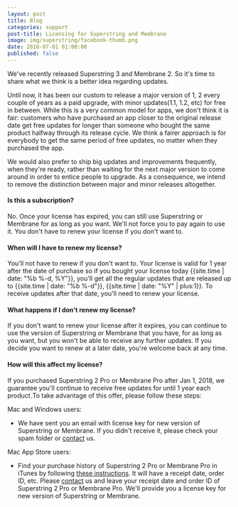 ```yaml
---
layout: post
title: Blog
categories: support
post-title: Licensing for Superstring and Membrane
image: img/superstring/facebook-thumb.png
date: 2018-07-01 01:00:00
published: false
---
```


We've recently released Superstring 3 and Membrane 2.
So it's time to share what we think is a better idea regarding updates.

Until now, it has been our custom to release a major version of 1, 2 every couple of years as a paid upgrade, with minor updates(1.1, 1.2, etc) for free in between. While this is a very common model for apps, we don't think it is fair: customers who have purchased an app closer to the original release date get free updates for longer than someone who bought the same product halfway through its release cycle. We think a fairer approach is for everybody to get the same period of free updates, no matter when they purchased the app.

We would also prefer to ship big updates and improvements frequently, when they're ready, rather than waiting for the next major version to come around in order to entice people to upgrade. As a consequence, we intend to remove the distinction between major and minor releases altogether.

#### Is this a subscription?
No. Once your license has expired, you can still use Superstring or Membrane for as long as you want. We'll not force you to pay again to use it. You don't have to renew your license if you don't want to.

#### When will I have to renew my license?
You'll not have to renew if you don't want to. Your license is valid for 1 year after the date of purchase so if you bought your license today {{site.time | date: "%b %-d, %Y"}}, you'll get all the regular updates that are released up to {{site.time | date: "%b %-d"}}, {{site.time | date: "%Y"  | plus:1}}. To receive updates after that date, you'll need to renew your license.

#### What happens if I don't renew my license?
If you don't want to renew your license after it expires, you can continue to use the version of Superstring or Membrane that you have, for as long as you want, but you won't be able to receive any further updates. If you decide you want to renew at a later date, you're welcome back at any time.

#### How will this affect my license?
If you purchased Superstring 2 Pro or Membrane Pro after Jan 1, 2018, we guarantee you'll continue to receive free updates for until 1 year each product .<!--After then, if you want to continue to upgrade to new releases, just renew your license. If you don't want to renew your license after your current one expires, that's completely fine. you'll be able to continue using that version of Superstring or Membrane for as long as you want.-->To take advantage of this offer, please follow these steps:

Mac and Windows users:
* We have sent you an email with license key for new version of Superstring or Membrane. If you didn't receive it, please check your spam folder or <a href="/support/contact?subject=Request a license key.&message=I didn't receive a license key">contact</a> us.

Mac App Store users:
* Find your purchase history of Superstring 2 Pro or Membrane Pro in iTunes by following <a href="https://support.apple.com/en-us/HT204088" target="_blank">these instructions</a>. It will have a receipt date, order ID, etc. Please <a href="/support/contact?subject=Request a license key&messageplaceholder=Please leave your receipt date and order ID.">contact</a> us and leave your receipt date and order ID of Superstring 2 Pro or Membrane Pro. We'll provide you a license key for new version of Superstring or Membrane.